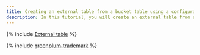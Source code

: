 ```yaml
---
title: Creating an external table from a bucket table using a configuration file
description: In this tutorial, you will create an external table from a bucket table using a configuration file.
---
```


{% include [External table](../../_tutorials/dataplatform/mgp/config-server-for-s3.md) %}

{% include [greenplum-trademark](../../_includes/mdb/mgp/trademark.md) %}
